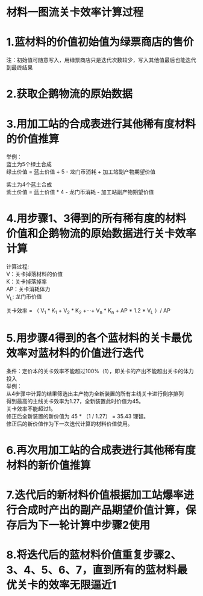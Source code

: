 # 材料一图流关卡效率计算过程

# 1.蓝材料的价值初始值为绿票商店的售价
注：初始值可随意写入，用绿票商店只是迭代次数较少，写入其他值最后也能迭代到最终结果
# 2.获取企鹅物流的原始数据

# 3.用加工站的合成表进行其他稀有度材料的价值推算

举例：<br>
蓝土为5个绿土合成<br>
绿土价值 = 蓝土价值 ÷ 5 - 龙门币消耗 + 加工站副产物期望价值<br>

紫土为4个蓝土合成<br>
紫土价值 = 蓝土价值 * 4 - 龙门币消耗 - 加工站副产物期望价值

# 4.用步骤1、3得到的所有稀有度的材料价值和企鹅物流的原始数据进行关卡效率计算
计算过程:<br>
V：关卡掉落材料的价值<br> K：关卡掉落掉率<br> AP：关卡消耗体力<br>  V<sub>L</sub>: 龙门币价值 <br>

关卡效率 = （ V<sub>1</sub> * K<sub>1</sub> + V<sub>2</sub> * K<sub>2</sub> +···+ V<sub>n</sub> * K<sub>n</sub> + AP * 1.2 * V<sub>L</sub> ）/ AP <br>

# 5.用步骤4得到的各个蓝材料的关卡最优效率对蓝材料的价值进行迭代
条件：定价本的关卡效率不能超过100%（1），即关卡的产出不能超出关卡的体力投入<br>
举例：<br>
从4步骤中计算的结果筛选出主产物为全新装置的所有主线关卡进行倒序排列<br>
得到最高的主线关卡效率为1.27，全新装置此时价值为45。<br>
关卡效率不能超过1。<br>
修正后全新装置的新价值为 45 * （1 / 1.27） = 35.43 理智。<br>
修正后的新价值作为下一次迭代计算的材料价值使用。

# 6.再次用加工站的合成表进行其他稀有度材料的新价值推算

# 7.迭代后的新材料价值根据加工站爆率进行合成时产出的副产品期望价值计算，保存后为下一轮计算中步骤2使用

# 8.将迭代后的蓝材料价值重复步骤2、3、4、5、6、7，直到所有的蓝材料最优关卡的效率无限逼近1



